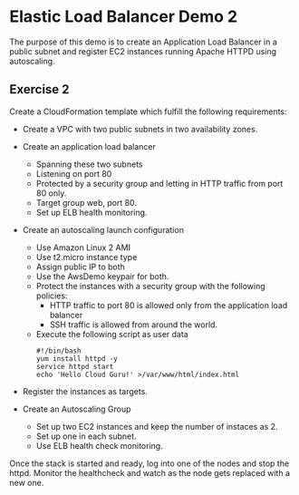 # Elastic Load Balancer Demo 2

The purpose of this demo is to create an Application Load Balancer in a public
subnet and register EC2 instances running Apache HTTPD using autoscaling.

## Exercise 2

Create a CloudFormation template which fulfill the following requirements:

- Create a VPC with two public subnets in two availability zones.

- Create an application load balancer
  - Spanning these two subnets
  - Listening on port 80
  - Protected by a security group and letting in HTTP traffic from port 80 only.
  - Target group web, port 80.
  - Set up ELB health monitoring.
  
- Create an autoscaling launch configuration
  - Use Amazon Linux 2 AMI
  - Use t2.micro instance type
  - Assign public IP to both
  - Use the AwsDemo keypair for both.
  - Protect the instances with a security group with the following policies:
    - HTTP traffic to port 80 is allowed only from the application load balancer
    - SSH traffic is allowed from around the world.
  - Execute the following script as user data
    ```
    #!/bin/bash
    yum install httpd -y
    service httpd start
    echo 'Hello Cloud Guru!' >/var/www/html/index.html
    ```
    
- Register the instances as targets.

- Create an Autoscaling Group
  - Set up two EC2 instances and keep the number of instaces as 2.
  - Set up one in each subnet.
  - Use ELB health check monitoring.


Once the stack is started and ready, log into one of the nodes and
stop the httpd. Monitor the healthcheck and watch as the node gets
replaced with a new one.